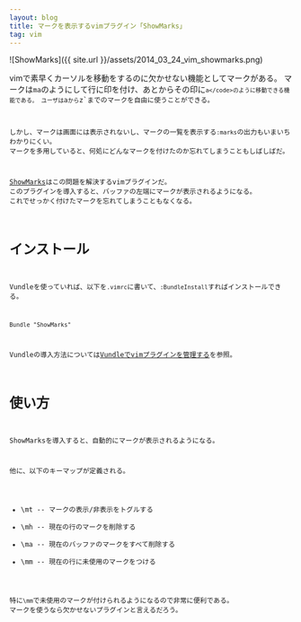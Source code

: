 ```yaml
---
layout: blog
title: マークを表示するvimプラグイン「ShowMarks」
tag: vim
---
```




![ShowMarks]({{ site.url }}/assets/2014_03_24_vim_showmarks.png)

vimで素早くカーソルを移動をするのに欠かせない機能としてマークがある。
マークは`ma`のようにして行に印を付け、あとからその印に<code>`a</code>のように移動できる機能である。
ユーザは`a`から`z`までのマークを自由に使うことができる。

しかし、マークは画面には表示されないし、マークの一覧を表示する`:marks`の出力もいまいちわかりにくい。
マークを多用していると、何処にどんなマークを付けたのか忘れてしまうこともしばしばだ。

[ShowMarks](http://www.vim.org/scripts/script.php?script_id=152)はこの問題を解決するvimプラグインだ。
このプラグインを導入すると、バッファの左端にマークが表示されるようになる。
これでせっかく付けたマークを忘れてしまうこともなくなる。

# インストール

Vundleを使っていれば、以下を`.vimrc`に書いて、`:BundleInstall`すればインストールできる。

~~~~
Bundle "ShowMarks"
~~~~

Vundleの導入方法については[Vundleでvimプラグインを管理する](/2013/08/22/vundle.html)を参照。

# 使い方

ShowMarksを導入すると、自動的にマークが表示されるようになる。

他に、以下のキーマップが定義される。

- \mt -- マークの表示/非表示をトグルする
- \mh -- 現在の行のマークを削除する
- \ma -- 現在のバッファのマークをすべて削除する
- \mm -- 現在の行に未使用のマークをつける

特に`\mm`で未使用のマークが付けられるようになるので非常に便利である。
マークを使うなら欠かせないプラグインと言えるだろう。
